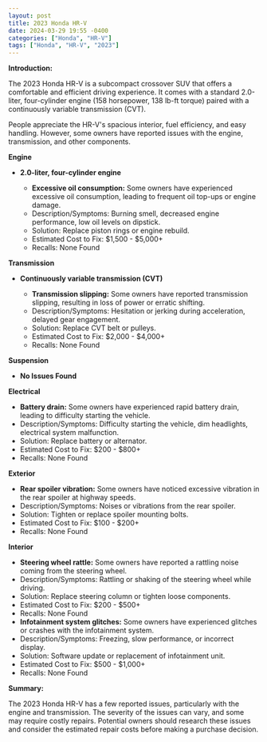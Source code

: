 ```yaml
---
layout: post
title: 2023 Honda HR-V
date: 2024-03-29 19:55 -0400
categories: ["Honda", "HR-V"]
tags: ["Honda", "HR-V", "2023"]
---
```

**Introduction:**

The 2023 Honda HR-V is a subcompact crossover SUV that offers a comfortable and efficient driving experience. It comes with a standard 2.0-liter, four-cylinder engine (158 horsepower, 138 lb-ft torque) paired with a continuously variable transmission (CVT).

People appreciate the HR-V's spacious interior, fuel efficiency, and easy handling. However, some owners have reported issues with the engine, transmission, and other components.

**Engine**

* **2.0-liter, four-cylinder engine**

  * **Excessive oil consumption:** Some owners have experienced excessive oil consumption, leading to frequent oil top-ups or engine damage.
  * Description/Symptoms: Burning smell, decreased engine performance, low oil levels on dipstick.
  * Solution: Replace piston rings or engine rebuild.
  * Estimated Cost to Fix: $1,500 - $5,000+
  * Recalls: None Found

**Transmission**

* **Continuously variable transmission (CVT)**

  * **Transmission slipping:** Some owners have reported transmission slipping, resulting in loss of power or erratic shifting.
  * Description/Symptoms: Hesitation or jerking during acceleration, delayed gear engagement.
  * Solution: Replace CVT belt or pulleys.
  * Estimated Cost to Fix: $2,000 - $4,000+
  * Recalls: None Found

**Suspension**

* **No Issues Found**

**Electrical**

* **Battery drain:** Some owners have experienced rapid battery drain, leading to difficulty starting the vehicle.
* Description/Symptoms: Difficulty starting the vehicle, dim headlights, electrical system malfunction.
* Solution: Replace battery or alternator.
* Estimated Cost to Fix: $200 - $800+
* Recalls: None Found

**Exterior**

* **Rear spoiler vibration:** Some owners have noticed excessive vibration in the rear spoiler at highway speeds.
* Description/Symptoms: Noises or vibrations from the rear spoiler.
* Solution: Tighten or replace spoiler mounting bolts.
* Estimated Cost to Fix: $100 - $200+
* Recalls: None Found

**Interior**

* **Steering wheel rattle:** Some owners have reported a rattling noise coming from the steering wheel.
* Description/Symptoms: Rattling or shaking of the steering wheel while driving.
* Solution: Replace steering column or tighten loose components.
* Estimated Cost to Fix: $200 - $500+
* Recalls: None Found
* **Infotainment system glitches:** Some owners have experienced glitches or crashes with the infotainment system.
* Description/Symptoms: Freezing, slow performance, or incorrect display.
* Solution: Software update or replacement of infotainment unit.
* Estimated Cost to Fix: $500 - $1,000+
* Recalls: None Found

**Summary:**

The 2023 Honda HR-V has a few reported issues, particularly with the engine and transmission. The severity of the issues can vary, and some may require costly repairs. Potential owners should research these issues and consider the estimated repair costs before making a purchase decision.
